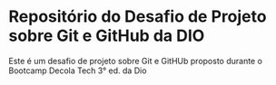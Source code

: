 # Repositório do Desafio de Projeto sobre Git e GitHub da DIO
Este é um desafio de projeto sobre Git e GitHUb proposto durante o Bootcamp Decola Tech 3° ed. da Dio
